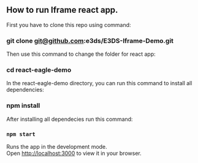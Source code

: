 ## How to run Iframe react app.

First you have to clone this repo using command:

### git clone git@github.com:e3ds/E3DS-Iframe-Demo.git


Then use this command to change the folder for react app:

### cd react-eagle-demo


In the react-eagle-demo directory, you can run this command to install all dependencies:

### npm install

After installing all dependecies run this command: 

### `npm start`

Runs the app in the development mode.\
Open [http://localhost:3000](http://localhost:3000) to view it in your browser.


